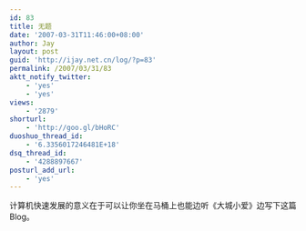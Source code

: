 ```yaml
---
id: 83
title: 无题
date: '2007-03-31T11:46:00+08:00'
author: Jay
layout: post
guid: 'http://ijay.net.cn/log/?p=83'
permalink: /2007/03/31/83
aktt_notify_twitter:
    - 'yes'
    - 'yes'
views:
    - '2879'
shorturl:
    - 'http://goo.gl/bHoRC'
duoshuo_thread_id:
    - '6.3356017246481E+18'
dsq_thread_id:
    - '4288897667'
posturl_add_url:
    - 'yes'
---
```


<div>计算机快速发展的意义在于可以让你坐在马桶上也能边听《大城小爱》边写下这篇Blog。</div>
